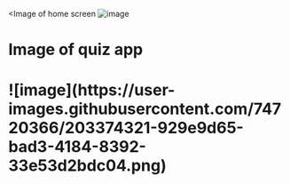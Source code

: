 <Image of home screen
![image](https://user-images.githubusercontent.com/74720366/203374655-88417d5d-9827-41eb-b30b-8d751bf0e863.jpg)

<h1>Image of quiz app<h1>
![image](https://user-images.githubusercontent.com/74720366/203374321-929e9d65-bad3-4184-8392-33e53d2bdc04.png)
